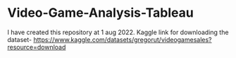 # Video-Game-Analysis-Tableau
I have created this repository at 1 aug 2022.
Kaggle link for downloading the dataset- https://www.kaggle.com/datasets/gregorut/videogamesales?resource=download

